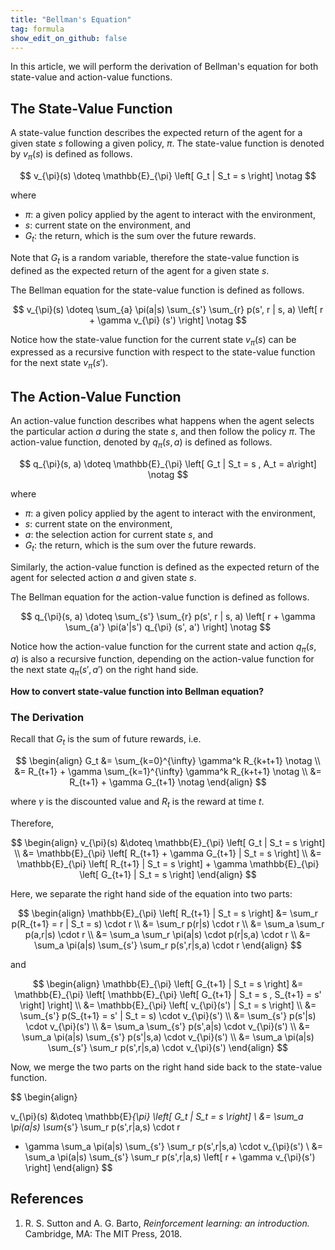 ```yaml
---
title: "Bellman's Equation"
tag: formula
show_edit_on_github: false
---
```


In this article, we will perform the derivation of Bellman's equation for both state-value and action-value functions.

<!--more-->

## The State-Value Function

A state-value function describes the expected return of the agent for a given state $s$ following a given policy, $\pi$. The state-value function is denoted by $v_{\pi}(s)$ is defined as follows.

$$
v_{\pi}(s) \doteq \mathbb{E}_{\pi} \left[ G_t | S_t = s \right] \notag
$$

where

- $\pi$: a given policy applied by the agent to interact with the environment,
- $s$: current state on the environment, and
- $G_t$: the return, which is the sum over the future rewards.

Note that $G_t$ is a random variable, therefore the state-value function is defined as the expected return of the agent for a given state $s$.

The Bellman equation for the state-value function is defined as follows.

$$ 
v_{\pi}(s) \doteq \sum_{a} \pi(a|s) \sum_{s'} \sum_{r} p(s', r | s, a) \left[ r + \gamma v_{\pi} (s') \right] \notag
$$

Notice how the state-value function for the current state $v_{\pi}(s)$ can be expressed as a recursive function with respect to the state-value function for the next state $v_{\pi}(s')$.


## The Action-Value Function

An action-value function describes what happens when the agent selects the particular action $a$ during the state $s$, and then follow the policy $\pi$. The action-value function, denoted by $q_{\pi}(s, a)$ is defined as follows.

$$
q_{\pi}(s, a) \doteq \mathbb{E}_{\pi} \left[ G_t | S_t = s , A_t = a\right] \notag
$$

where

- $\pi$: a given policy applied by the agent to interact with the environment,
- $s$: current state on the environment,
- $a$: the selection action for current state $s$, and
- $G_t$: the return, which is the sum over the future rewards.

Similarly, the action-value function is defined as the expected return of the agent for selected action $a$ and given state $s$.

The Bellman equation for the action-value function is defined as follows.

$$ 
q_{\pi}(s, a) \doteq \sum_{s'} \sum_{r} p(s', r | s, a) \left[ r + \gamma \sum_{a'} \pi(a'|s') q_{\pi} (s', a') \right] \notag
$$

Notice how the action-value function for the current state and action $q_{\pi}(s, a)$ is also a recursive function, depending on the action-value function for the next state $q_{\pi}(s', a')$ on the right hand side.

**How to convert state-value function into Bellman equation?**

### The Derivation

Recall that $G_t$ is the sum of future rewards, i.e.

$$
\begin{align}
G_t &= \sum_{k=0}^{\infty} \gamma^k R_{k+t+1} \notag
\\
&= R_{t+1} + \gamma \sum_{k=1}^{\infty} \gamma^k R_{k+t+1} \notag
\\
&= R_{t+1} + \gamma G_{t+1} \notag
\end{align}
$$

where $\gamma$ is the discounted value and $R_t$ is the reward at time $t$.

Therefore, 

$$
\begin{align}
v_{\pi}(s) &\doteq \mathbb{E}_{\pi} \left[ G_t | S_t = s \right]
\\
&= \mathbb{E}_{\pi} \left[ R_{t+1} + \gamma G_{t+1} | S_t = s \right]
\\
&= \mathbb{E}_{\pi} \left[ R_{t+1} | S_t = s \right] + \gamma \mathbb{E}_{\pi} \left[ G_{t+1} | S_t = s \right]
\end{align}
$$

Here, we separate the right hand side of the equation into two parts:

$$
\begin{align}
\mathbb{E}_{\pi} \left[ R_{t+1} | S_t = s \right] 
&= \sum_r p(R_{t+1} = r | S_t = s) \cdot r
\\
&= \sum_r p(r|s) \cdot r
\\
&= \sum_a \sum_r p(a,r|s) \cdot r
\\
&= \sum_a \sum_r \pi(a|s) \cdot p(r|s,a) \cdot r
\\
&= \sum_a \pi(a|s) \sum_{s'} \sum_r p(s',r|s,a) \cdot r
\end{align}
$$

and

$$
\begin{align}
\mathbb{E}_{\pi} \left[ G_{t+1} | S_t = s \right] 
&= \mathbb{E}_{\pi} \left[ \mathbb{E}_{\pi} \left[ G_{t+1} | S_t = s , S_{t+1} = s' \right] \right]
\\
&= \mathbb{E}_{\pi} \left[ v_{\pi}(s') | S_t = s \right]
\\
&= \sum_{s'} p(S_{t+1} = s' | S_t = s) \cdot v_{\pi}(s')
\\
&= \sum_{s'} p(s'|s) \cdot v_{\pi}(s')
\\
&= \sum_a \sum_{s'} p(s',a|s) \cdot v_{\pi}(s')
\\
&= \sum_a \pi(a|s) \sum_{s'} p(s'|s,a) \cdot v_{\pi}(s')
\\
&= \sum_a \pi(a|s) \sum_{s'} \sum_r p(s',r|s,a) \cdot v_{\pi}(s')
\end{align}
$$

Now, we merge the two parts on the right hand side back to the state-value function.

$$
\begin{align}

v_{\pi}(s) &\doteq \mathbb{E}_{\pi} \left[ G_t | S_t = s \right]
\\
&= \sum_a \pi(a|s) \sum_{s'} \sum_r p(s',r|a,s) \cdot r
+ \gamma \sum_a \pi(a|s) \sum_{s'} \sum_r p(s',r|s,a) \cdot v_{\pi}(s')
\\
&= \sum_a \pi(a|s) \sum_{s'} \sum_r p(s',r|a,s) \left[ r + \gamma v_{\pi}(s') \right]
\end{align}
$$



## References

1. R. S. Sutton and A. G. Barto, *Reinforcement learning: an introduction.* Cambridge, MA: The MIT Press, 2018.
